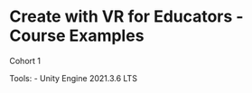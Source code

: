 # Create with VR for Educators - Course Examples

Cohort 1 

Tools:
    - Unity Engine 2021.3.6 LTS


